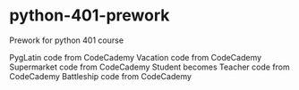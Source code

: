 # python-401-prework
Prework for python 401 course

PygLatin code from CodeCademy
Vacation code from CodeCademy
Supermarket code from CodeCademy
Student becomes Teacher code from CodeCademy
Battleship code from CodeCademy
